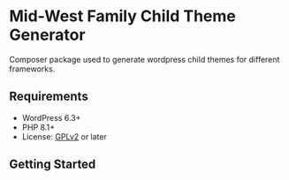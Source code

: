 # Mid-West Family Child Theme Generator

Composer package used to generate wordpress child themes for different frameworks.

## Requirements

- WordPress 6.3+
- PHP 8.1+
- License: [GPLv2](http://www.gnu.org/licenses/gpl-2.0.html) or later

## Getting Started